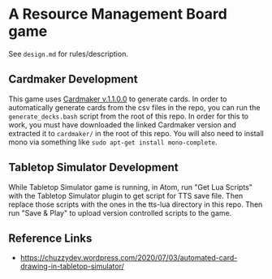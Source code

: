 # A Resource Management Board game

See `design.md` for rules/description.

## Cardmaker Development

This game uses [Cardmaker
v.1.1.0.0](https://github.com/nhmkdev/cardmaker/releases/tag/v.1.1.0.0) to
generate cards.  In order to automatically generate cards from the csv files in
the repo, you can run the `generate_decks.bash` script from the root of this
repo.  In order for this to work, you must have downloaded the linked Cardmaker
version and extracted it to `cardmaker/` in the root of this repo.  You will
also need to install mono via something like `sudo apt-get install
mono-complete`.

## Tabletop Simulator Development

While Tabletop Simulator game is running, in Atom, run "Get Lua Scripts" with
the Tabletop Simulator plugin to get script for TTS save file.  Then replace
those scripts with the ones in the tts-lua directory in this repo.  Then run
"Save & Play" to upload version controlled scripts to the game.

## Reference Links

 - https://chuzzydev.wordpress.com/2020/07/03/automated-card-drawing-in-tabletop-simulator/
